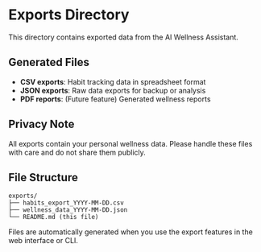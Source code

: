 # Exports Directory

This directory contains exported data from the AI Wellness Assistant.

## Generated Files

- **CSV exports**: Habit tracking data in spreadsheet format
- **JSON exports**: Raw data exports for backup or analysis
- **PDF reports**: (Future feature) Generated wellness reports

## Privacy Note

All exports contain your personal wellness data. Please handle these files with care and do not share them publicly.

## File Structure

```
exports/
├── habits_export_YYYY-MM-DD.csv
├── wellness_data_YYYY-MM-DD.json
└── README.md (this file)
```

Files are automatically generated when you use the export features in the web interface or CLI.

